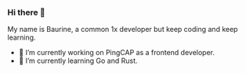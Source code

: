 ### Hi there 👋

<!--
**baurine/baurine** is a ✨ _special_ ✨ repository because its `README.md` (this file) appears on your GitHub profile.

Here are some ideas to get you started:

- 🔭 I’m currently working on ...
- 🌱 I’m currently learning ...
- 👯 I’m looking to collaborate on ...
- 🤔 I’m looking for help with ...
- 💬 Ask me about ...
- 📫 How to reach me: ...
- 😄 Pronouns: ...
- ⚡ Fun fact: ...
-->

My name is Baurine, a common 1x developer but keep coding and keep learning.

- 🔭 I’m currently working on PingCAP as a frontend developer.
- 🌱 I’m currently learning Go and Rust.
